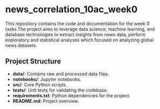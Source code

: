 # news_correlation_10ac_week0

This repository contains the code and documentation for the week 0 tasks.The project aims to leverage data science, machine learning, and database technologies to extract insights from news data, perform exploratory and statistical analyses which focused on analyzing global news datasets.

## Project Structure

- **data/**: Contains raw and processed data files.
- **notebooks/**: Jupyter notebooks.
- **src/**: Core Python scripts.
- **tests/**: Unit tests for validating the codebase.
- **requirements.txt**: Python dependencies for the project.
- **README.md**: Project overview.


